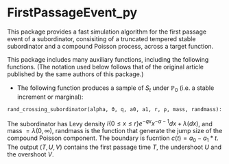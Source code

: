 # FirstPassageEvent_py
This package provides a fast simulation algorithm for the first passage event of a subordinator, consisiting of a truncated tempered stable subordinator and a compound Poisson process, across a target function. 


This package includes many auxiliary functions, including the following functions. (The notation used below follows that of the original article published by the same authors of this package.)

* The following function produces a sample of $S_t$ under $\mathbb{P}_0$ (i.e. a stable increment or marginal):
```python
rand_crossing_subordinator(alpha, ϑ, q, a0, a1, r, ρ, mass, randmass):
```
The subordinator has Levy density $I \lbrace 0 \leq x\leq r \rbrace e^{-qx}x^{-\alpha-1}dx+\lambda(dx)$, and mass $=\lambda(0,\infty)$, randmass is the function that generate the jump size of the compound Poisson component. The boundary is fucntion $c(t)=a_0-a_1*t$.
The output $(T,U,V)$ contains the first passage time $T$, the undershoot $U$ and the overshoot $V$.
